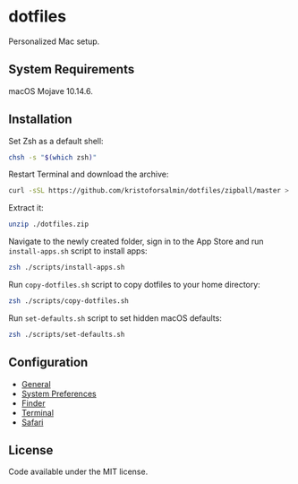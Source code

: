# dotfiles

Personalized Mac setup.

## System Requirements

macOS Mojave 10.14.6.

## Installation

Set Zsh as a default shell:

```sh
chsh -s "$(which zsh)"
```

Restart Terminal and download the archive:

```sh
curl -sSL https://github.com/kristoforsalmin/dotfiles/zipball/master > ./dotfiles.zip
```

Extract it:

```sh
unzip ./dotfiles.zip
```

Navigate to the newly created folder, sign in to the App Store and run `install-apps.sh` script to install apps:

```sh
zsh ./scripts/install-apps.sh
```

Run `copy-dotfiles.sh` script to copy dotfiles to your home directory:

```sh
zsh ./scripts/copy-dotfiles.sh
```

Run `set-defaults.sh` script to set hidden macOS defaults:

```sh
zsh ./scripts/set-defaults.sh
```

## Configuration

* [General](./docs/general/README.md)
* [System Preferences](./docs/system-preferences/README.md)
* [Finder](./docs/finder/README.md)
* [Terminal](./docs/terminal/README.md)
* [Safari](./docs/safari/README.md)

## License

Code available under the MIT license.
